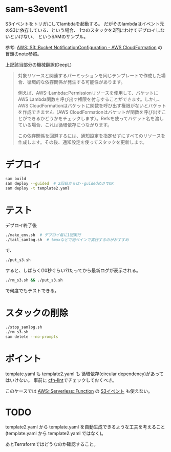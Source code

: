 # sam-s3event1

S3イベントをトリガにしてlambdaを起動する。
だがそのlambdaはイベント元のS3に依存している、という場合、
1つのスタックを2回にわけてデプロイしないといけない、
というSAMのサンプル。

参考:
[AWS::S3::Bucket NotificationConfiguration - AWS CloudFormation](https://docs.aws.amazon.com/AWSCloudFormation/latest/UserGuide/aws-properties-s3-bucket-notificationconfig.html) の冒頭のnote参照。

上記該当部分の機械翻訳(DeepL)
> 対象リソースと関連するパーミッションを同じテンプレートで作成した場合、循環的な依存関係が発生する可能性があります。
>
> 例えば、AWS::Lambda::Permissionリソースを使用して、バケットにAWS Lambda関数を呼び出す権限を付与することができます。しかし、AWS CloudFormationはバケットに関数を呼び出す権限がないとバケットを作成できません（AWS CloudFormationはバケットが関数を呼び出すことができるかどうかをチェックします）。Refsを使ってバケット名を渡している場合、これは循環依存につながります。
>
> この依存関係を回避するには、通知設定を指定せずにすべてのリソースを作成します。その後、通知設定を使ってスタックを更新します。


# デプロイ

```bash
sam build
sam deploy --guided  # 2回目からは--guidedぬきでOK
sam deploy -t template2.yaml
```


# テスト

デプロイ終了後

```bash
./make_env.sh  # デプロイ毎に1回実行
./tail_samlog.sh  # tmuxなどで別ペインで実行するのがおすすめ
```

で、
```bash
./put_s3.sh
```
すると、しばらく(10秒ぐらい?)たってから最新ログが表示される。


```bash
./rm_s3.sh && ./put_s3.sh
```
で何度でもテストできる。


# スタックの削除

```bash
./stop_samlog.sh
./rm_s3.sh
sam delete --no-prompts
```


# ポイント

template.yaml も
template2.yaml も
循環依存(circular dependency)があってはいけない。
事前に [cfn-lint](https://github.com/aws-cloudformation/cfn-lint)でチェックしておくべき。

このケースでは
[AWS::Serverless::Function](https://docs.aws.amazon.com/ja_jp/serverless-application-model/latest/developerguide/sam-resource-function.html#sam-function-events) の
[S3イベント](https://docs.aws.amazon.com/serverless-application-model/latest/developerguide/sam-property-function-s3.html)
も使えない。


# TODO

template2.yaml から
template.yaml を自動生成できるような工夫を考えること
(template.yaml から template2.yaml ではなく)。

あとTerraformではどうなのか確認すること。
